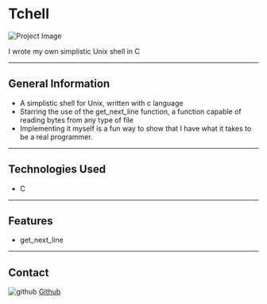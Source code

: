 # Tchell

![Project Image]("https://socialify.git.ci/fevunge/tchell/image?custom_description=My+own+simplistic+Unix+shell+in+C&description=1&language=1&name=1&owner=1&pattern=Circuit+Board&theme=Auto")

I wrote my own simplistic Unix shell in C

---

## General Information

- A simplistic shell for Unix, written with c language
- Starring the use of the get_next_line function, a function capable of reading bytes from any type of file
- Implementing it myself is a fun way to show that I have what it takes to be a real programmer.

---

## Technologies Used

- C

---

## Features</h2>

- get_next_line

---

## Contact

![github]("https://cdn.jsdelivr.net/gh/devicons/devicon/icons/github/github-original.svg") [Github](github.com/fevunge)
